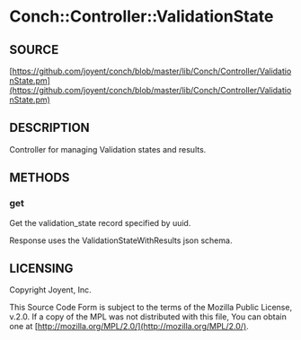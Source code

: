 # Conch::Controller::ValidationState

## SOURCE

[https://github.com/joyent/conch/blob/master/lib/Conch/Controller/ValidationState.pm](https://github.com/joyent/conch/blob/master/lib/Conch/Controller/ValidationState.pm)

## DESCRIPTION

Controller for managing Validation states and results.

## METHODS

### get

Get the validation\_state record specified by uuid.

Response uses the ValidationStateWithResults json schema.

## LICENSING

Copyright Joyent, Inc.

This Source Code Form is subject to the terms of the Mozilla Public License,
v.2.0. If a copy of the MPL was not distributed with this file, You can obtain
one at [http://mozilla.org/MPL/2.0/](http://mozilla.org/MPL/2.0/).
